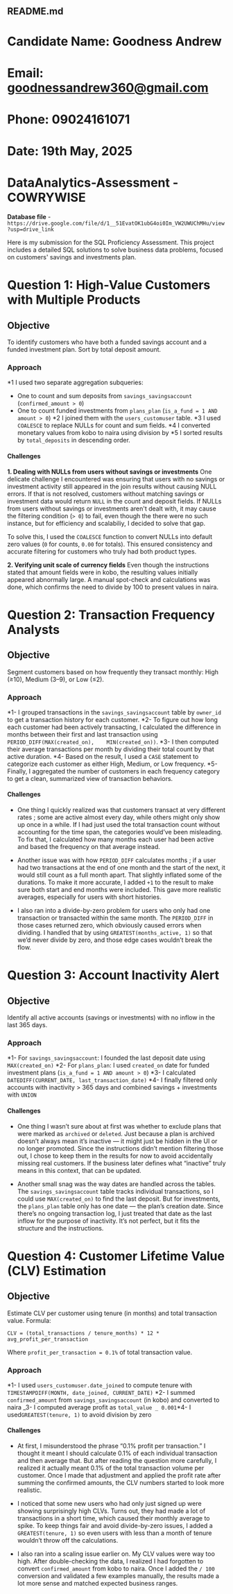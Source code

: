 ## README.md

# Candidate Name: Goodness Andrew<br>
# Email: goodnessandrew360@gmail.com <br>
# Phone: 09024161071<br>
# Date: 19th May, 2025<br>

# DataAnalytics-Assessment - COWRYWISE

**Database file** - `https://drive.google.com/file/d/1__51EvatOK1ubG4oi0Im_VW2UWUChMHu/view?usp=drive_link`

Here is my submission for the SQL Proficiency Assessment. This project includes a detailed SQL solutions to solve business data problems, focused on customers' savings and investments plan.

# Question 1: High-Value Customers with Multiple Products

## Objective

To identify customers who have both a funded savings account and a funded investment plan. Sort by total deposit amount.

### Approach

\*1 I used two separate aggregation subqueries:

- One to count and sum deposits from `savings_savingsaccount` (`confirmed_amount > 0`)
- One to count funded investments from `plans_plan` (`is_a_fund = 1 AND amount > 0`)
  *2 I joined them with the `users_customuser` table.
  *3 I used `COALESCE` to replace NULLs for count and sum fields.
  *4 I converted monetary values from kobo to naira using division by
  *5 I sorted results by `total_deposits` in descending order.

#### Challenges

**1. Dealing with NULLs from users without savings or investments**
One delicate challenge I encountered was ensuring that users with no savings or investment activity still appeared in the join results without causing NULL errors. If that is not resolved, customers without matching savings or investment data would return `NULL` in the count and deposit fields. If NULLs from users without savings or investments aren't dealt with, it may cause the filtering condition (`> 0`) to fail, even though the there were no such instance, but for efficiency and scalabiliy, I decided to solve that gap.

To solve this, I used the `COALESCE` function to convert NULLs into default zero values (`0` for counts, `0.00` for totals). This ensured consistency and accurate filtering for customers who truly had both product types.

**2. Verifying unit scale of currency fields**
Even though the instructions stated that amount fields were in kobo, the resulting values initially appeared abnormally large. A manual spot-check and calculations was done, which confirms the need to divide by 100 to present values in naira.

# Question 2: Transaction Frequency Analysts

## Objective

Segment customers based on how frequently they transact monthly: High (≥10), Medium (3–9), or Low (≤2).

### Approach

*1- I grouped transactions in the `savings_savingsaccount` table by `owner_id` to get a transaction history for each customer.
*2- To figure out how long each customer had been actively transacting, I calculated the difference in months between their first and last transaction using `PERIOD_DIFF(MAX(created_on),    MIN(created_on))`.
*3- I then computed their average transactions per month by dividing their total count by that active duration.
*4- Based on the result, I used a `CASE` statement to categorize each customer as either High, Medium, or Low frequency.
\*5- Finally, I aggregated the number of customers in each frequency category to get a clean, summarized view of transaction behaviors.

#### Challenges

- One thing I quickly realized was that customers transact at very different rates ; some are active almost every day, while others might only show up once in a while. If I had just used the total transaction count without accounting for the time span, the categories would’ve been misleading. To fix that, I calculated how many months each user had been active and based the frequency on that average instead.

- Another issue was with how `PERIOD_DIFF` calculates months ; if a user had two transactions at the end of one month and the start of the next, it would still count as a full month apart. That slightly inflated some of the durations. To make it more accurate, I added `+1` to the result to make sure both start and end months were included. This gave more realistic averages, especially for users with short histories.

- I also ran into a divide-by-zero problem for users who only had one transaction or transacted within the same month. The `PERIOD_DIFF` in those cases returned zero, which obviously caused errors when dividing. I handled that by using `GREATEST(months_active, 1)` so that we’d never divide by zero, and those edge cases wouldn’t break the flow.

# Question 3: Account Inactivity Alert

## Objective

Identify all active accounts (savings or investments) with no inflow in the last 365 days.

### Approach

*1- For `savings_savingsaccount`: I founded the last deposit date using `MAX(created_on)`
*2- For `plans_plan`: I used `created_on` date for funded investment plans (`is_a_fund = 1 AND amount > 0`)
*3- I calculated `DATEDIFF(CURRENT_DATE, last_transaction_date)`
*4- I finally filtered only accounts with inactivity > 365 days and combined savings + investments with `UNION`

#### Challenges

- One thing I wasn’t sure about at first was whether to exclude plans that were marked as `archived` or `deleted`. Just because a plan is archived doesn’t always mean it’s inactive — it might just be hidden in the UI or no longer promoted. Since the instructions didn’t mention filtering those out, I chose to keep them in the results for now to avoid accidentally missing real customers. If the business later defines what “inactive” truly means in this context, that can be updated.

- Another small snag was the way dates are handled across the tables. The `savings_savingsaccount` table tracks individual transactions, so I could use `MAX(created_on)` to find the last deposit. But for investments, the `plans_plan` table only has one date — the plan’s creation date. Since there’s no ongoing transaction log, I just treated that date as the last inflow for the purpose of inactivity. It’s not perfect, but it fits the structure and the instructions.

# Question 4: Customer Lifetime Value (CLV) Estimation

## Objective

Estimate CLV per customer using tenure (in months) and total transaction value. Formula:

`CLV = (total_transactions / tenure_months) * 12 * avg_profit_per_transaction`

Where `profit_per_transaction = 0.1%` of total transaction value.

### Approach

*1- I used `users_customuser.date_joined` to compute tenure with `TIMESTAMPDIFF(MONTH, date_joined, CURRENT_DATE)`
*2- I summed `confirmed_amount` from `savings_savingsaccount` (in kobo) and converted to naira
_3- I computed average profit as `total_value _ 0.001`*4- I used`GREATEST(tenure, 1)` to avoid division by zero

#### Challenges

- At first, I misunderstood the phrase “0.1% profit per transaction.” I thought it meant I should calculate 0.1% of each individual transaction and then average that. But after reading the question more carefully, I realized it actually meant 0.1% of the total transaction volume per customer. Once I made that adjustment and applied the profit rate after summing the confirmed amounts, the CLV numbers started to look more realistic.

- I noticed that some new users who had only just signed up were showing surprisingly high CLVs. Turns out, they had made a lot of transactions in a short time, which caused their monthly average to spike. To keep things fair and avoid divide-by-zero issues, I added a `GREATEST(tenure, 1)` so even users with less than a month of tenure wouldn’t throw off the calculations.

- I also ran into a scaling issue earlier on. My CLV values were way too high. After double-checking the data, I realized I had forgotten to convert `confirmed_amount` from kobo to naira. Once I added the `/ 100` conversion and validated a few examples manually, the results made a lot more sense and matched expected business ranges.
